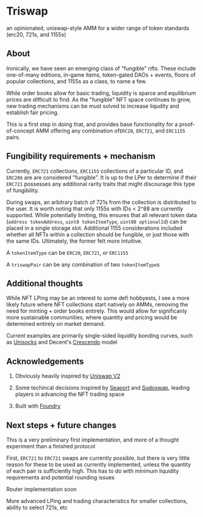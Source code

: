 # Triswap
an opinionated, uniswap-style AMM for a wider range of token standards (erc20, 721s, and 1155s)

## About

Ironically, we have seen an emerging class of "fungible" nfts. These include one-of-many editions,
in-game items, token-gated DAOs + events, floors of popular collections, 
and 1155s as a class, to name a few.

While order books allow for basic trading, liquidity is sparce and equilibrium prices
are difficult to find. As the "fungible" NFT space continues to grow, new trading mechanisms
can be must solved to increase liqudity and establish fair pricing.

This is a first step in doing that, and provides base functionality for a 
proof-of-concept AMM offering any combination of`ERC20`, `ERC721`, and `ERC1155` pairs.

## Fungibility requirements + mechanism

Currently, `ERC721` collections, `ERC1155` collections of a particular ID, and `ERC20`s are are
considered "fungible". It is up to the LPer to determine if their `ERC721` possesses
any additional rarity traits that might discourage this type of fungibility. 

During swaps, an arbitrary batch of 721s from the collection is distributed to the user. It is worth
noting that only 1155s with IDs < 2^88 are currently supported. While potentially limiting,
this ensures that all relevant token data (`address tokenAddress`, `uint8 tokenItemType`, `uint88 optionalId`) can be placed
in a single storage slot. Additional 1155 considerations included whether all NFTs within a collection 
should be fungible, or just those with the same IDs. Ultimately, the former felt more intuitive.

A `tokenItemType` can be `ERC20`, `ERC721`, or `ERC1155` 

A `triswapPair` can be any combination of two `tokenItemType`s

## Additional thoughts

While NFT LPing may be an interest to some defi hobbyests, I see a more likely future
where NFT collections start natively on AMMs, removing the need for minting + order books
entirely. This would allow for significanly more sustainable communities, where
quantity and pricing would be determined entirely on market demand.

Current examples are primarily single-sided liquidity bonding curves, such as [Unisocks](https://unisocks.exchange/)
and Decent's [Crescendo](https://mirror.xyz/0xBAfb15bF152365bd344639b6eDe5Dec09d5Ba64E/vO6w0X-fRibvaPSrJU1UBdCnC_kNps6jOCK3kbWnyTk) model 

## Acknowledgements

1) Obviously heavily inspired by [Uniswap V2](https://github.com/Uniswap/v2-core)

2) Some techincal decisions inspired by [Seaport](https://github.com/ProjectOpenSea/seaport) 
and [Sudoswap](https://github.com/sudoswap/lssvm), leading players in advancing the NFT trading space

3) Built with [Foundry](https://github.com/foundry-rs/foundry)


## Next steps + future changes

This is a very preliminary first implementation, and more of a thought experiment than
a finished protocol

First, `ERC721` to `ERC721` swaps are currently possible, but there is very little reason
for these to be used as currently implemented, unless the quantity of each pair
is sufficiently high. This has to do with minimum liquidity requirements and
potential rounding issues

Router implementation soon

More advanced LPing and trading characteristics for smaller collections, ability to select
721s, etc
